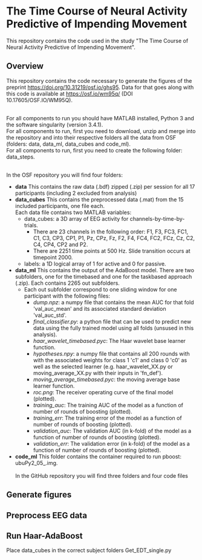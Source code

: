 # The Time Course of Neural Activity Predictive of Impending Movement
 This repository contains the code used in the study "The Time Course of Neural Activity Predictive of Impending Movement".
## Overview
 This repository contains the code necessary to generate the figures of the preprint https://doi.org/10.31219/osf.io/ghs95. Data for that goes along with this code is available at https://osf.io/wm95q/ (DOI 10.17605/OSF.IO/WM95Q).<br><br>
 
 For all components to run you should have MATLAB installed, Python 3 and the software singularity (version 3.4.1).<br>
 For all components to run, first you need to download, unzip and merge into the repository and into their respective folders all the data from OSF (folders: data, data_ml, data_cubes and code_ml).<br>
 For all components to run, first you need to create the following folder: data_steps.<br><br>
 
 In the OSF repository you will find four folders:<br>
 * **data** This contains the raw data (.bdf) zipped (.zip) per session for all 17 participants (including 2 excluded from analysis)
 * **data_cubes** This contains the preprocessed data (.mat) from the 15 included participants, one file each.<br>
   Each data file contains two MATLAB variables:
   * data_cubes: a 3D array of EEG activity for channels-by-time-by-trials.
     * There are 23 channels in the following order: F1, F3, FC3, FC1, C1, C3, CP3, CP1, P1, Pz, CPz, Fz, F2, F4, FC4, FC2, FCz, Cz, C2, C4, CP4, CP2 and P2.
     * There are 2251 time points at 500 Hz. Slide transition occurs at timepoint 2000.
   * labels: a 1D logical array of 1 for active and 0 for passive.
 * **data_ml** This contains the output of the AdaBoost model. There are two subfolders, one for the timebased and one for the taskbased approach (.zip). Each contains 2265 out subfolders.
   * Each out subfolder correspond to one sliding window for one participant with the following files:
     * _dump.npz_: a numpy file that contains the mean AUC for that fold 'val_auc_mean' and its associated standard deviation 'val_auc_std'.
     * _final_classifier.py_: a python file that can be used to predict new data using the fully trained model using all folds (unsused in this analysis).
     * _haar_wavelet_timebased.pyc_: The Haar wavelet base learner function.
     * _hypotheses.npy_: a numpy file that contains all 200 rounds with with the associated weights for class 1 'c1' and class 0 'c0' as well as the selected learner (e.g. haar_wavelet_XX.py or moving_average_XX.py with their inputs in 'fn_def').
     * _moving_average_timebased.pyc_: the moving average base learner function.
     * _roc.png_: The receiver operating curve of the final model (plotted).
     * _training_auc_: The training AUC of the model as a function of number of rounds of boosting (plotted).
     * _training_err_: The training error of the model as a function of number of rounds of boosting (plotted).
     * _validation_auc_: The validation AUC (in k-fold) of the model as a function of number of rounds of boosting (plotted).
     * _validation_err_: The validation error (in k-fold) of the model as a function of number of rounds of boosting (plotted).
* **code_ml** This folder contains the container required to run pboost: ubuPy2_05_.img.<br><br>
In the GitHub repository you will find three folders and four code files


## Generate figures

## Preprocess EEG data

## Run Haar-AdaBoost
Place data_cubes in the correct subject folders
Get_EDT_single.py
